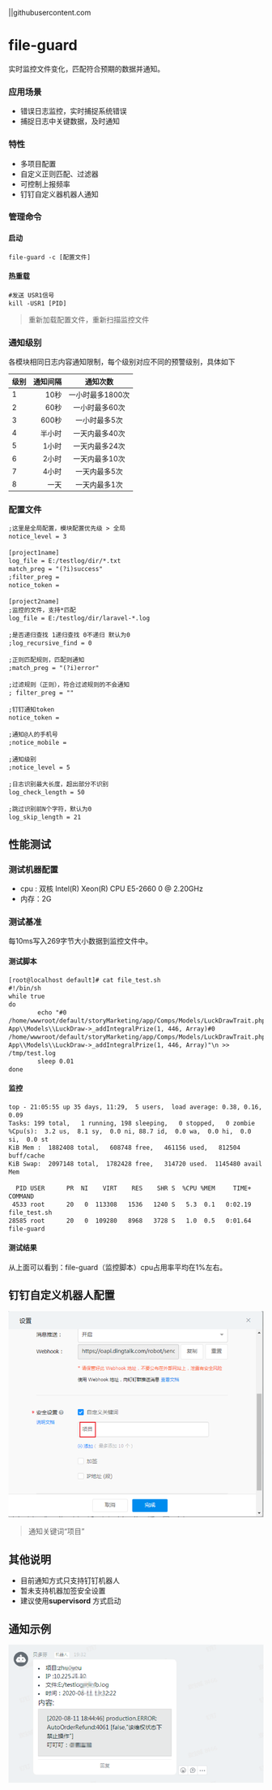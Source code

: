 ||githubusercontent.com
# file-guard
实时监控文件变化，匹配符合预期的数据并通知。

### 应用场景
- 错误日志监控，实时捕捉系统错误
- 捕捉日志中关键数据，及时通知

### 特性
- 多项目配置
- 自定义正则匹配、过滤器
- 可控制上报频率
- 钉钉自定义器机器人通知

### 管理命令

#### 启动
```
file-guard -c [配置文件]
```

#### 热重载
```
#发送 USR1信号
kill -USR1 [PID]
```
> 重新加载配置文件，重新扫描监控文件

### 通知级别

各模块相同日志内容通知限制，每个级别对应不同的预警级别，具体如下

| 级别        | 通知间隔   |  通知次数  |
| --------   | -----:  | :----:  |
| 1        | 10秒   |   一小时最多1800次     |
| 2        |   60秒   |   一小时最多60次   |
| 3        |    600秒    |  一小时最多5次  |
| 4        |    半小时    |  一天内最多40次  |
| 5        |    1小时    |  一天内最多24次  |
| 6        |    2小时    |  一天内最多10次  |
| 7        |    4小时    | 一天内最多5次  |
| 8        |    一天    |  一天内最多1次  |


### 配置文件

```
;这里是全局配置，模块配置优先级 > 全局
notice_level = 3

[project1name]
log_file = E:/testlog/dir/*.txt
match_preg = "(?i)success"
;filter_preg = 
notice_token = 

[project2name]
;监控的文件，支持*匹配
log_file = E:/testlog/dir/laravel-*.log

;是否递归查找 1递归查找 0不递归 默认为0
;log_recursive_find = 0

;正则匹配规则，匹配则通知
;match_preg = "(?i)error"

;过滤规则（正则），符合过滤规则的不会通知
; filter_preg = ""

;钉钉通知token
notice_token = 

;通知@人的手机号
;notice_mobile = 

;通知级别
;notice_level = 5

;日志识别最大长度，超出部分不识别
log_check_length = 50

;跳过识别前N个字符，默认为0
log_skip_length = 21
```

## 性能测试


### 测试机器配置
- cpu : 双核 Intel(R) Xeon(R) CPU E5-2660 0 @ 2.20GHz
- 内存：2G


### 测试基准
每10ms写入269字节大小数据到监控文件中。

#### 测试脚本

```
[root@localhost default]# cat file_test.sh
#!/bin/sh
while true
do
        echo "#0 /home/wwwroot/default/storyMarketing/app/Comps/Models/LuckDrawTrait.php(162): App\\Models\\LuckDraw->_addIntegralPrize(1, 446, Array)#0 /home/wwwroot/default/storyMarketing/app/Comps/Models/LuckDrawTrait.php(162): App\\Models\\LuckDraw->_addIntegralPrize(1, 446, Array)"\n >> /tmp/test.log
        sleep 0.01
done
```

#### 监控
```
top - 21:05:55 up 35 days, 11:29,  5 users,  load average: 0.38, 0.16, 0.09
Tasks: 199 total,   1 running, 198 sleeping,   0 stopped,   0 zombie
%Cpu(s):  3.2 us,  8.1 sy,  0.0 ni, 88.7 id,  0.0 wa,  0.0 hi,  0.0 si,  0.0 st
KiB Mem :  1882408 total,   608748 free,   461156 used,   812504 buff/cache
KiB Swap:  2097148 total,  1782428 free,   314720 used.  1145480 avail Mem 

  PID USER      PR  NI    VIRT    RES    SHR S  %CPU %MEM     TIME+ COMMAND                                                                                                                                                             
 4533 root      20   0  113308   1536   1240 S   5.3  0.1   0:02.19 file_test.sh                                                                                                                                                        
28585 root      20   0  109280   8968   3728 S   1.0  0.5   0:01.64 file-guard 
```
#### 测试结果
从上面可以看到：file-guard（监控脚本）cpu占用率平均在1%左右。

## 钉钉自定义机器人配置
![image](https://github.com/xuanwolei/file-guard/blob/master/doc/images/rebot_config.png)
> 通知关键词“项目”

## 其他说明
- 目前通知方式只支持钉钉机器人
- 暂未支持机器加签安全设置
- 建议使用**supervisord** 方式启动

## 通知示例
![image](https://github.com/xuanwolei/file-guard/blob/master/doc/images/notice_format.png)